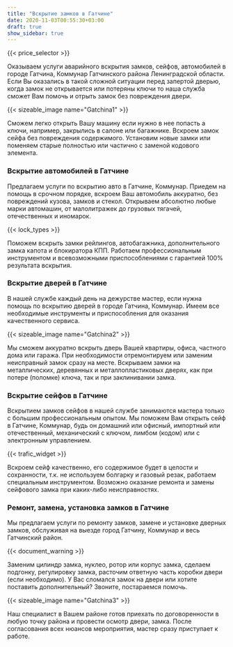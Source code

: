 ```yaml
---
title: "Вскрытие замков в Гатчине"
date: 2020-11-03T00:55:30+03:00
draft: true
show_sidebar: true
---
```

{{< price_selector >}}

Оказываем услуги аварийного вскрытия замков, сейфов, автомобилей в городе Гатчина, Коммунар Гатчинского района Ленинградской области. Если Вы оказались в такой сложной ситуации перед запертой дверью, когда замок не открывается или потеряны ключи то наша служба сможет Вам помочь и отрыть замок без повреждения двери. 

{{< sizeable_image name="Gatchina1" >}}

Сможем легко открыть Вашу машину если нужно в нее попасть а ключи, например, закрылись в салоне или багажнике. Вскроем замок сейфа без повреждения содержимого. Установим новые замки или поменяем старые полностью или частично с заменой кодового элемента.

### Вскрытие автомобилей  в Гатчине

Предлагаем услуги по вскрытию авто в Гатчине, Коммунар. Приедем на помощь в срочном порядке, вскроем Ваш автомобиль аккуратно, без повреждений кузова, замков и стекол. Открываем абсолютно любые марки автомашин, от малолитражек до грузовых тягачей, отечественных и иномарок. 

{{< lock_types >}}

Поможем вскрыть замки рейлингов, автобагажника, дополнительного замка капота и блокиратора КПП. Работаем профессиональным инструментом и всевозможными приспособлениями с гарантией 100% результата вскрытия.

### Вскрытие дверей в Гатчине

В нашей службе каждый день на дежурстве мастер, если нужна помощь по вскрытию дверей в городе Гатчина, Коммунар.  Имеем все необходимые инструменты и приспособления для оказания качественного сервиса. 

{{< sizeable_image name="Gatchina2" >}}

Мы сможем аккуратно вскрыть дверь Вашей квартиры, офиса, частного дома или гаража. При необходимости отремонтируем или заменим неисправный замок сразу на месте. Вскрываем замки на металлических, деревянных и металлопластиковых дверях, как при потере (поломке) ключа, так и при заклинивании замка.

### Вскрытие сейфов в Гатчине

Вскрытием замков сейфов в нашей службе занимаются мастера только с большим профессиональным опытом. Мы поможем Вам открыть сейф в Гатчине, Коммунар, будь он домашний или офисный, импортный или отечественный, механический с ключом, лимбом (кодом) или с электронным управлением. 

{{< trafic_widget >}}

Вскроем сейф качественно, его содержимое будет в целости и сохранности, т.к. не используем болгарку и газовый резак, работаем специальным инструментом. Возможно оказание ремонта и замены сейфового замка при каких-либо неисправностях.

### Ремонт, замена, установка замков в Гатчине

Мы предлагаем услуги по ремонту замков, замене и установке дверных замков, обслуживая на выезде город Гатчину, Коммунар и весь Гатчинский район. 

{{< document_warning >}}

Заменим цилиндр замка, нуклео, ротор или корпус замка, сделаем подгонку, регулировку замка, расточим ответную часть коробки двери (если необходимо). У Вас сломался замок на двери или хотите поставить дополнительный? Звоните, постараемся помочь. 

{{< sizeable_image name="Gatchina3" >}}

Наш специалист в Вашем районе готов приехать по договоренности в любую точку района и провести осмотр двери, замка. После согласования всех нюансов мероприятия, мастер сразу приступает к работе.
